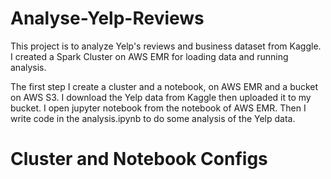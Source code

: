 # Analyse-Yelp-Reviews
This project is to analyze Yelp's reviews and business dataset from Kaggle. I created a Spark Cluster on AWS EMR for loading data and running analysis.

The first step I create a cluster and a notebook, on AWS EMR and a bucket on AWS S3. I download the Yelp data from Kaggle then uploaded it to my bucket. I open jupyter notebook from the notebook of AWS EMR. Then I write code in the analysis.ipynb to do some analysis of the Yelp data.

# Cluster and Notebook Configs
